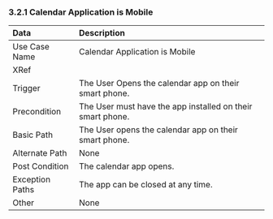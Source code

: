 ### 3.2.1 Calendar Application is Mobile

| Data          | Description |
|:--------------| :--------------|
|Use Case Name  | Calendar Application is Mobile|
|XRef           ||
|Trigger        | The User Opens the calendar app on their smart phone.|
|Precondition   | The User must have the app installed on their smart phone.|
|Basic Path	| The User opens the calendar app on their smart phone.|
|Alternate Path | None|
|Post Condition	| The calendar app opens.|
|Exception Paths| The app can be closed at any time.|
|Other		| None|
